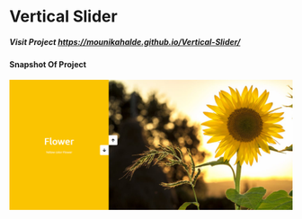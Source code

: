 # Vertical Slider

##### **Visit Project** https://mounikahalde.github.io/Vertical-Slider/


#### **Snapshot Of Project**

![Screenshot](./Screenshot.png)
